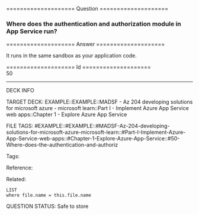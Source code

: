 ==================== Question ====================  

### Where does the authentication and authorization module in App Service run?  

==================== Answer ====================  

It runs in the same sandbox as your application code.

==================== Id ====================  
50

---

DECK INFO

TARGET DECK: EXAMPLE::EXAMPLE::MADSF - Az 204 developing solutions for microsoft azure - microsoft learn::Part I - Implement Azure App Service web apps::Chapter 1 - Explore Azure App Service

FILE TAGS: #EXAMPLE::#EXAMPLE::#MADSF-Az-204-developing-solutions-for-microsoft-azure-microsoft-learn::#Part-I-Implement-Azure-App-Service-web-apps::#Chapter-1-Explore-Azure-App-Service::#50-Where-does-the-authentication-and-authoriz

Tags:

Reference:

Related:

```dataview
LIST
where file.name = this.file.name
```

QUESTION STATUS: Safe to store

